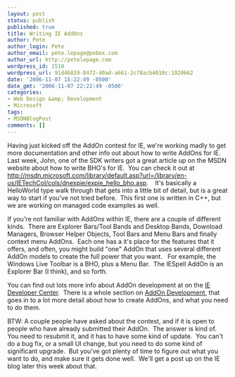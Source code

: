 ```yaml
---
layout: post
status: publish
published: true
title: Writing IE AddOns
author: Pete
author_login: Pete
author_email: pete.lepage@pobox.com
author_url: http://petelepage.com
wordpress_id: 1510
wordpress_url: 91d46819-8472-40ad-a661-2c78acb4018c:1020662
date: '2006-11-07 15:22:49 -0500'
date_gmt: '2006-11-07 22:22:49 -0500'
categories:
- Web Design &amp; Development
- Microsoft
tags:
- MSDNBlogPost
comments: []
---
```

<p>Having just kicked off the AddOn contest for IE, we're working madly to get more documentation and other info out about how to write AddOns for IE.  Last week, John, one of the SDK writers got a great article up on the MSDN website about how to write BHO's for IE.  You can check it out at <a href="http://msdn.microsoft.com/library/default.asp?url=/library/en-us/IETechCol/cols/dnexpie/expie_hello_bho.asp">http://msdn.microsoft.com/library/default.asp?url=/library/en-us/IETechCol/cols/dnexpie/expie_hello_bho.asp</a>.    It's basically a HelloWorld type walk through that gets into a little bit of detail, but is a great way to start if you've not tried before.  This first one is written in C++, but we are working on managed code examples as well.</p>
<p>If you're not familiar with AddOns within IE, there are a couple of different kinds.  There are Explorer Bars/Tool Bands and Desktop Bands, Download Managers, Browser Helper Objects, Tool Bars and Menu Bars and finally context menu AddOns.  Each one has a it's place for the features that it offers, and often, you might build "one" AddOn that uses several different AddOn models to create the full power that you want.   For example, the Windows Live Toolbar is a BHO, plus a Menu Bar.  The IESpell AddOn is an Explorer Bar (I think), and so forth.</p>
<p>You can find out lots more info about AddOn development at on the <a href="http://msdn2.microsoft.com/en-us/ie/default.aspx">IE Developer Center</a>.  There is a whole section on <a href="http://msdn2.microsoft.com/en-us/ie/aa740478.aspx">AddOn Development</a>, that goes in to a lot more detail about how to create AddOns, and what you need to do them.</p>
<p>BTW: A couple people have asked about the contest, and if it is open to people who have already submitted their AddOn.  The answer is kind of.  You need to resubmit it, and it has to have some kind of update.  You can't do a bug fix, or a small UI change, but you need to do some kind of significant upgrade.  But you've got plenty of time to figure out what you want to do, and make sure it gets done well.  We'll get a post up on the IE blog later this week about that.</p>
<p><img src="http://blogs.msdn.com/aggbug.aspx?PostID=1020662" alt="" width="1" height="1" /></p>
